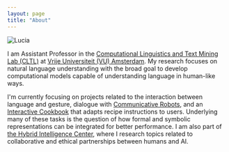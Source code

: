 ```yaml
---
layout: page
title: "About"
---
```


![Lucia](/luciaelizabeth.github.io/assets/lucia.jpeg)

I am Assistant Professor in the [Computational Linguistics and Text Mining Lab (CLTL)](http://www.cltl.nl)
at [Vrije Universiteit (VU) Amsterdam](https://vu.nl/nl). My research focuses on natural language understanding with the broad goal
to develop computational models capable of understanding language in human-like ways. 

I'm currently focusing on projects related to the interaction between language and gesture, dialogue with [Communicative Robots](http://makerobotstalk.nl/), and an [Interactive Cookbook](https://github.com/interactive-cookbook) that adapts recipe instructions to users. Underlying many of these tasks is the question of how formal and symbolic representations
can be integrated for better performance. I am also part of [the Hybrid Intelligence Center](https://www.hybrid-intelligence-centre.nl), where I research topics related to collaborative and ethical partnerships between humans and AI. 



 

